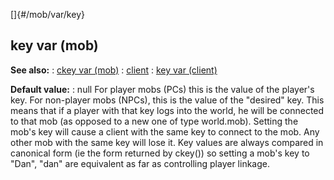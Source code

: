 []{#/mob/var/key}
## key var (mob)
**See also:**
:   [ckey var (mob)](#/mob/var/ckey)
:   [client](#/client)
:   [key var (client)](#/client/var/key)
<!-- -->
**Default value:**
:   null
For player mobs (PCs) this is the value of the player\'s key. For
non-player mobs (NPCs), this is the value of the \"desired\" key. This
means that if a player with that key logs into the world, he will be
connected to that mob (as opposed to a new one of type world.mob).
Setting the mob\'s key will cause a client with the same key to connect
to the mob. Any other mob with the same key will lose it.
Key values are always compared in canonical form (ie the form returned
by ckey()) so setting a mob\'s key to \"Dan\", \"dan\" are equivalent as
far as controlling player linkage.